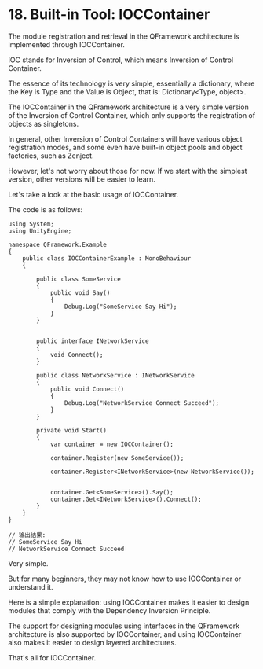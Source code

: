 # 18. Built-in Tool: IOCContainer

The module registration and retrieval in the QFramework architecture is implemented through IOCContainer.

IOC stands for Inversion of Control, which means Inversion of Control Container.

The essence of its technology is very simple, essentially a dictionary, where the Key is Type and the Value is Object, that is: Dictionary<Type, object>.

The IOCContainer in the QFramework architecture is a very simple version of the Inversion of Control Container, which only supports the registration of objects as singletons.

In general, other Inversion of Control Containers will have various object registration modes, and some even have built-in object pools and object factories, such as Zenject.

However, let's not worry about those for now. If we start with the simplest version, other versions will be easier to learn.

Let's take a look at the basic usage of IOCContainer.

The code is as follows:

```plain
using System;
using UnityEngine;

namespace QFramework.Example
{
    public class IOCContainerExample : MonoBehaviour
    {

        public class SomeService
        {
            public void Say()
            {
                Debug.Log("SomeService Say Hi");
            }
        }


        public interface INetworkService
        {
            void Connect();
        }

        public class NetworkService : INetworkService
        {
            public void Connect()
            {
                Debug.Log("NetworkService Connect Succeed");
            }
        }

        private void Start()
        {
            var container = new IOCContainer();

            container.Register(new SomeService());

            container.Register<INetworkService>(new NetworkService());


            container.Get<SomeService>().Say();
            container.Get<INetworkService>().Connect();
        }
    }
}

// 输出结果:
// SomeService Say Hi
// NetworkService Connect Succeed
```

Very simple.

But for many beginners, they may not know how to use IOCContainer or understand it.

Here is a simple explanation: using IOCContainer makes it easier to design modules that comply with the Dependency Inversion Principle.

The support for designing modules using interfaces in the QFramework architecture is also supported by IOCContainer, and using IOCContainer also makes it easier to design layered architectures.

That's all for IOCContainer.
